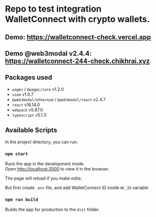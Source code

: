 # Repo to test integration WalletConnect with crypto wallets.

## Demo: https://walletconnect-check.vercel.app
## Demo @web3modal v2.4.4: https://walletconnect-244-check.chikhrai.xyz

## Packages used
 - `wagmi` / `@wagmi/core` v1.2.0
 - `viem` v1.0.7
 - `@web3modal/ethereum` / `@web3modal/react` v2.4.7
 - `react` v16.14.0
 - `webpack` v5.87.0
 - `typescript` v5.1.3

## Available Scripts

In the project directory, you can run:

### `npm start`

Runs the app in the development mode.\
Open [http://localhost:3000](http://localhost:3000) to view it in the browser.

The page will reload if you make edits.

But first create `.env` file, and add WalletConnect ID inside `WC_ID` variable

### `npm run build`

Builds the app for production to the `dist` folder.
